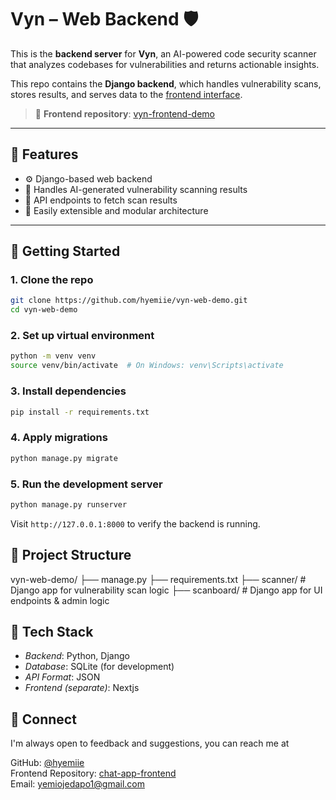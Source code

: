 # Vyn – Web Backend 🛡️

This is the **backend server** for **Vyn**, an AI-powered code security scanner that analyzes codebases for vulnerabilities and returns actionable insights.

This repo contains the **Django backend**, which handles vulnerability scans, stores results, and serves data to the [frontend interface](https://github.com/hyemiie/vyn_web_scanner).

> 🔗 **Frontend repository**: [vyn-frontend-demo](https://github.com/hyemiie/vyn_web_scanner)

---

## 🔧 Features

- ⚙️ Django-based web backend
- 🧠 Handles AI-generated vulnerability scanning results
- 🔐 API endpoints to fetch scan results
- 🌱 Easily extensible and modular architecture

---

## 🚀 Getting Started

### 1. Clone the repo

```bash
git clone https://github.com/hyemiie/vyn-web-demo.git
cd vyn-web-demo
```

### 2. Set up virtual environment
```bash
python -m venv venv
source venv/bin/activate  # On Windows: venv\Scripts\activate
```

### 3. Install dependencies
```bash
pip install -r requirements.txt
```

### 4. Apply migrations
```bash
python manage.py migrate
```

### 5. Run the development server
```bash
python manage.py runserver
```
Visit `http://127.0.0.1:8000` to verify the backend is running.



## 📁 Project Structure

vyn-web-demo/
├── manage.py
├── requirements.txt
├── scanner/        # Django app for vulnerability scan logic
├── scanboard/      # Django app for UI endpoints & admin logic


## 🧱 Tech Stack
- *Backend*: Python, Django
- *Database*: SQLite (for development)
- *API Format*: JSON
- *Frontend (separate)*: Nextjs

## 🤝 Connect
I'm always open to feedback and suggestions, you can reach me at 

GitHub: [@hyemiie](https://github.com/hyemiie)  
Frontend Repository: [chat-app-frontend](https://github.com/hyemiie/chatApplication)  
Email: yemiojedapo1@gmail.com



